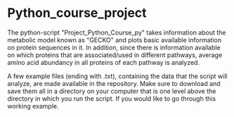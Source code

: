 # Python_course_project
The python-script "Project_Python_Course_py" takes information about the metabolic model known as "GECKO" and plots basic available information on protein sequences in it. In addition, since there is information available on which proteins that are associated/used in different pathways, average amino acid abundancy in all proteins of each pathway is analyzed.

A few example files (ending with .txt), containing the data that the script will analyze, are made available in the repository.
Make sure to download and save them all in a directory on your computer that is one level above the directory in which you run the script. If you would like to go through this working example.
